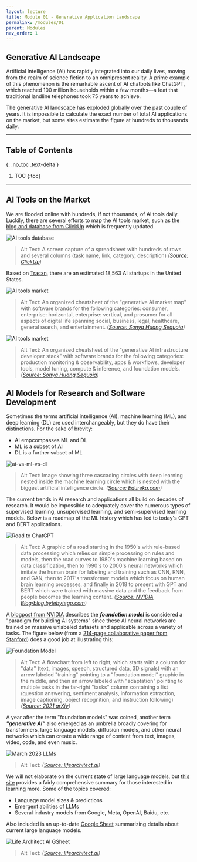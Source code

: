 ```yaml
---
layout: lecture
title: Module 01 - Generative Application Landscape
permalink: /modules/01
parent: Modules
nav_order: 1
---
```


## Generative AI Landscape
Artificial Intelligence (AI) has rapidly integrated into our daily lives, moving from the realm of science fiction to an omnipresent reality. A prime example of this phenomenon is the remarkable ascent of AI chatbots like ChatGPT, which reached 100 million households within a few months—a feat that traditional landline telephones took 75 years to achieve.

The generative AI landscape has exploded globally over the past couple of years. It is impossible to calculate the exact number of total AI applications on the market, but some sites estimate the figure at hundreds to thousands daily. 

---

## Table of Contents
{: .no_toc .text-delta }

1. TOC
{:toc}

---

## AI Tools on the Market
We are flooded online with hundreds, if not thousands, of AI tools daily. Luckily, there are several efforts to map the AI tools market, such as the [blog and database from ClickUp](https://clickup.com/blog/ai-tools/) which is frequently updated. 


![AI tools database](/assets/images/01-click-up-ai-tools-database.png)
> Alt Text: A screen capture of a spreadsheet with hundreds of rows and several columns (task name, link, category, description) _([Source: ClickUp](https://dev-share.clickup.com/9805000210/gr/h/946rvgj-16/6be1ba8fcf3f101?_gl=1*cuft9a*_gcl_au*MTI4NzA0MTEyMS4xNjk2MDk1MjI0))_


Based on [Tracxn](https://tracxn.com/d/explore/artificial-intelligence-startups-in-united-states/__8hhT66RA16YeZhW3QByF6cGkAjrM6ertfKJuKbQIiJg/companies), there are an estimated 18,563 AI startups in the United States. 

![AI tools market](/assets/images/01-sequoia-generative-ai-market-map.webp)
> Alt Text: An organized cheatsheet of the "generative AI market map" with software brands for the following categories: consumer, enterprise: horizontal, enterprise: vertical, and prosumer for all aspects of digital life spanning social, business, legal, healthcare, general search, and entertainment. _([Source: Sonya Huang,Sequoia](https://www.sequoiacap.com/article/generative-ai-act-two/))_


![AI tools market](/assets/images/01-sequoia-generative-ai-model-stack.webp)
> Alt Text: An organized cheatsheet of the "generative AI infrastructure developer stack" with software brands for the following categories: production monitoring & observability, apps & workflows, developer tools, model tuning, compute & inference, and foundation models. _([Source: Sonya Huang,Sequoia](https://www.sequoiacap.com/article/generative-ai-act-two/))_


## AI Models for Research and Software Development
Sometimes the terms artificial intelligence (AI), machine learning (ML), and deep learning (DL) are used interchangeably, but they do have their distinctions. For the sake of brevity:

* AI empcompasses ML and DL
* ML is a subset of AI
* DL is a further subset of ML

![ai-vs-ml-vs-dl](/assets/images/01-ai-ml-dl-fig.png)
> Alt Text: Image showing three cascading circles with deep learning nested inside the machine learning circle which is nested with the biggest artificial intelligence circle. _([Source: Edureka.com](https://www.edureka.co/blog/ai-vs-machine-learning-vs-deep-learning/))_

The current trends in AI research and applications all build on decades of research. It would be impossible to adequately cover the numerous types of supervised learning, unsupervised learning, and semi-supervised learning models. Below is a roadmap of the ML history which has led to today's GPT and BERT applications. 

![Road to ChatGPT](/assets/images/01-history-to-chatgpt.jpg)
> Alt Text: A graphic of a road starting in the 1950's with rule-based data processing which relies on simple processing on rules and models, then the road curves to 1980's machine learning based on data classification, then to 1990's to 2000's neural networks which imitate the human brain for labeling and training such as CNN, RNN, and GAN, then to 2017's transformer models which focus on human brain learning processes, and finally in 2018 to present with GPT and BERT which were trained with massive data and the feedback from people becomes the learning content. _([Source: NVIDIA Blog/blog.bytebytego.com](https://blogs.nvidia.com/blog/2023/03/13/what-are-foundation-models/))_


A [blogpost from NVIDIA](https://blogs.nvidia.com/blog/2023/03/13/what-are-foundation-models/) describes the ***foundation model*** is considered a "paradigm for building AI systems" since these AI neural networks are trained on massive unlabeled datasets and applicable across a variety of tasks. The figure below (from a [214-page collaborative paper from Stanford](https://arxiv.org/abs/2108.07258)) does a good job at illustrating this:

![Foundation Model](/assets/images/01-stanford-foundation-model-fig.png)
> Alt Text: A flowchart from left to right, which starts with a column for "data" (text, images, speech, structured data, 3D signals) with an arrow labeled "training" pointing to a "foundation model" graphic in the middle, and then an arrow labeled with "adaptation" pointing to multiple tasks in the far-right "tasks" column containing a list (question answering, sentiment analysis, information extraction, image captioning, object recognition, and instruction following) _([Source: 2021 arXiv](https://arxiv.org/abs/2108.07258))_

A year after the term "foundation models" was coined, another term ***"generative AI"*** also emerged as an umbrella broadly covering for transformers, large language models, diffusion models, and other neural networks which can create a wide range of content from text, images, video, code, and even music. 

![March 2023 LLMs](/assets/images/01-ai-llm-models-march23.png)
> Alt Text:  _([Source: lifearchitect.ai](https://lifearchitect.ai/models/))_

We will not elaborate on the current state of large language models, but [this site](https://lifearchitect.ai/models/) provides a fairly comprehensive summary for those interested in learning more. Some of the topics covered:
* Language model sizes & predictions
* Emergent abilities of LLMs
* Several industry models from Google, Meta, OpenAI, Baidu, etc.

Also included is an up-to-date [Google Sheet](https://docs.google.com/spreadsheets/d/1O5KVQW1Hx5ZAkcg8AIRjbQLQzx2wVaLl0SqUu-ir9Fs/edit#gid=1158069878) summarizing details about current large language models. 

![Life Architect AI GSheet](/assets/images/01-life-architect-ai-gsheet.png)
> Alt Text:  _([Source: lifearchitect.ai](https://lifearchitect.ai/models/))_
